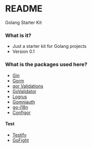 # README #

Golang Starter Kit

### What is it? ###

* Just a starter kit for Golang projects
* Version 0.1

### What is the packages used here? ###

* [Gin](https://github.com/gin-gonic/gin)
* [Gorm](https://github.com/jinzhu/gorm)
* [qor Validations](https://github.com/qor/validations)
* [GoValidator](https://github.com/asaskevich/govalidator)
* [Logrus](https://github.com/sirupsen/logrus)
* [Gomniauth](https://github.com/stretchr/gomniauth)
* [go-i18n](https://github.com/nicksnyder/go-i18n/)
* [Configor](https://github.com/jinzhu/configor)

#### Test ####

* [Testify](https://github.com/stretchr/testify)
* [GoFight](https://github.com/appleboy/gofight)